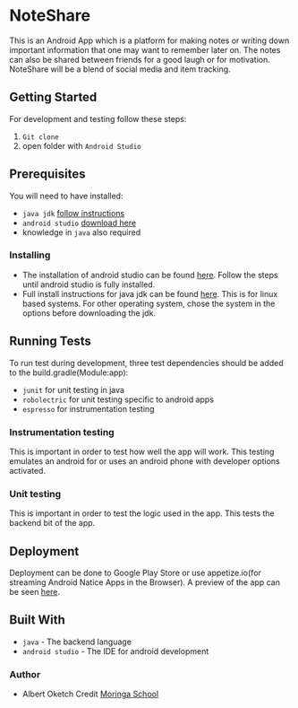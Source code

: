 # NoteShare
This is an Android App which is a platform for making notes or writing down important information that one may want to remember later on. The notes can also be shared between friends for a good laugh or for motivation. NoteShare will be a blend of social media and item tracking.

## Getting Started
For development and testing follow these steps:

1. `Git clone`
2. open folder with `Android Studio`

## Prerequisites
You will need to have installed:

* `java jdk` [follow instructions](http://www.wikihow.com/Install-Oracle-Java-on-Ubuntu-Linux)
* `android studio` [download here](https://developer.android.com/studio/index.html)
* knowledge in `java` also required

### Installing
* The installation of android studio can be found [here](https://developer.android.com/studio/index.html). Follow the steps until android studio is fully installed.
* Full install instructions for java jdk can be found [here](http://www.wikihow.com/Install-Oracle-Java-on-Ubuntu-Linux). This is for linux based systems. For other operating system, chose the system in the options before downloading the jdk.

## Running Tests
To run test during development, three test dependencies should be added to the build.gradle(Module:app):
* `junit` for unit testing in java
* `robolectric` for unit testing specific to android apps
* `espresso` for instrumentation testing

### Instrumentation testing
This is important in order to test how well the app will work. This testing emulates an android for or uses an android phone with developer options activated.
### Unit testing
This is important in order to test the logic used in the app. This tests the backend bit of the app.

## Deployment
Deployment can be done to Google Play Store or use appetize.io(for streaming Android Natice Apps in the Browser).
A preview of the app can be seen [here](https://appetize.io/app/gcwexxkvuyx21qvuq2x4wyf3f4).

## Built With
* `java` - The backend language
* `android studio` - The IDE for android development

### Author
* Albert Oketch
Credit [Moringa School](http://moringaschool.com/)
